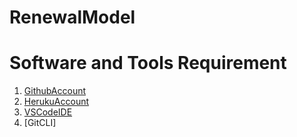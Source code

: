 # RenewalModel
# Software and Tools Requirement
1. [GithubAccount](https://github.com)
2. [HerukuAccount](https://heroku.com)
3. [VSCodeIDE](https://code.visualstudio.com/)
4. [GitCLI]
